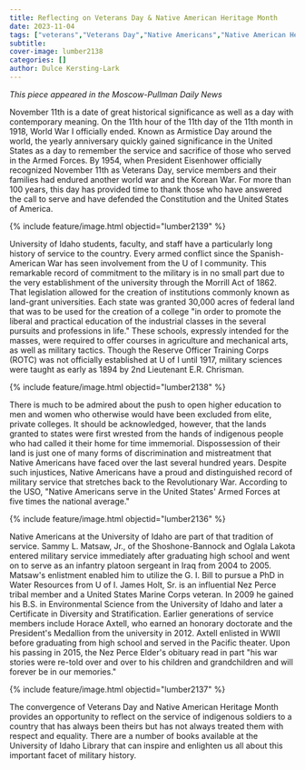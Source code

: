 ```yaml
---
title: Reflecting on Veterans Day & Native American Heritage Month
date: 2023-11-04
tags: ["veterans","Veterans Day","Native Americans","Native American Heritage Month","Indigenous Peoples","military"]
subtitle: 
cover-image: lumber2138
categories: []
author: Dulce Kersting-Lark
---
```

*This piece appeared in the Moscow-Pullman Daily News*

November 11th is a date of great historical significance as well as a day with contemporary meaning. On the 11th hour of the 11th day of the 11th month in 1918, World War I officially ended. Known as Armistice Day around the world, the yearly anniversary quickly gained significance in the United States as a day to remember the service and sacrifice of those who served in the Armed Forces. By 1954, when President Eisenhower officially recognized November 11th as Veterans Day, service members and their families had endured another world war and the Korean War. For more than 100 years, this day has provided time to thank those who have answered the call to serve and have defended the Constitution and the United States of America. 

{% include feature/image.html objectid="lumber2139" %}

University of Idaho students, faculty, and staff have a particularly long history of service to the country. Every armed conflict since the Spanish-American War has seen involvement from the U of I community. This remarkable record of commitment to the military is in no small part due to the very establishment of the university through the Morrill Act of 1862. That legislation allowed for the creation of institutions commonly known as land-grant universities. Each state was granted 30,000 acres of federal land that was to be used for the creation of a college "in order to promote the liberal and practical education of the industrial classes in the several pursuits and professions in life." These schools, expressly intended for the masses, were required to offer courses in agriculture and mechanical arts, as well as military tactics. Though the Reserve Officer Training Corps (ROTC) was not officially established at U of I until 1917, military sciences were taught as early as 1894 by 2nd Lieutenant E.R. Chrisman. 

{% include feature/image.html objectid="lumber2138" %}

There is much to be admired about the push to open higher education to men and women who otherwise would have been excluded from elite, private colleges. It should be acknowledged, however, that the lands granted to states were first wrested from the hands of indigenous people who had called it their home for time immemorial. Dispossession of their land is just one of many forms of discrimination and mistreatment that Native Americans have faced over the last several hundred years. Despite such injustices, Native Americans have a proud and distinguished record of military service that stretches back to the Revolutionary War. According to the USO, "Native Americans serve in the United States' Armed Forces at five times the national average." 

{% include feature/image.html objectid="lumber2136" %}

Native Americans at the University of Idaho are part of that tradition of service. Sammy L. Matsaw, Jr., of the Shoshone-Bannock and Oglala Lakota entered military service immediately after graduating high school and went on to serve as an infantry platoon sergeant in Iraq from 2004 to 2005. Matsaw's enlistment enabled him to utilize the G. I. Bill to pursue a PhD in Water Resources from U of I. James Holt, Sr. is an influential Nez Perce tribal member and a United States Marine Corps veteran. In 2009 he gained his B.S. in Environmental Science from the University of Idaho and later a Certificate in Diversity and Stratification. Earlier generations of service members include Horace Axtell, who earned an honorary doctorate and the President's Medallion from the university in 2012. Axtell enlisted in WWII before graduating from high school and served in the Pacific theater. Upon his passing in 2015, the Nez Perce Elder's obituary read in part "his war stories were re-told over and over to his children and grandchildren and will forever be in our memories."

{% include feature/image.html objectid="lumber2137" %}

The convergence of Veterans Day and Native American Heritage Month provides an opportunity to reflect on the service of indigenous soldiers to a country that has always been theirs but has not always treated them with respect and equality. There are a number of books available at the University of Idaho Library that can inspire and enlighten us all about this important facet of military history. 
